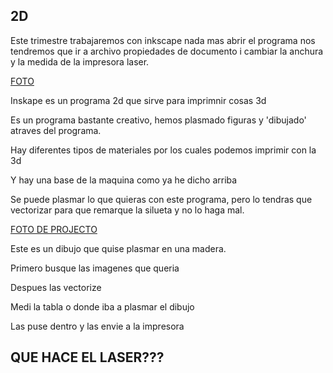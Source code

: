 ## 2D


Este trimestre trabajaremos con inkscape nada mas abrir el programa nos tendremos que ir a archivo propiedades de documento i cambiar la anchura y la medida de
la impresora laser.

[FOTO](https://github.com/Draken666/2nTrimestre/blob/main/Captura%20de%20pantalla%20de%202022-01-13%2009-21-19.png)


Inskape es un programa 2d que sirve para imprimnir cosas 3d

Es un programa bastante creativo, hemos plasmado figuras y 'dibujado' atraves del programa.

Hay diferentes tipos de materiales por los cuales podemos imprimir con la 3d

Y hay una base de la maquina como ya he dicho arriba

Se puede plasmar lo que quieras con este programa, pero lo tendras que vectorizar para que remarque la silueta y no lo haga mal.

[FOTO DE PROJECTO](https://github.com/Draken666/2nTri_2D/blob/main/IMG_20220210_100949.jpg)

Este es un dibujo que quise plasmar en una madera.

Primero busque las imagenes que queria

Despues las vectorize

Medi la tabla o donde iba a plasmar el dibujo

Las puse dentro y las envie a la impresora


## QUE HACE EL LASER???




